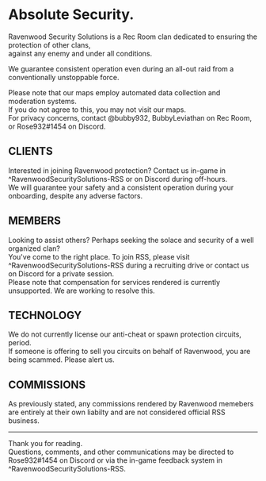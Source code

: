 # Absolute Security.

Ravenwood Security Solutions is a Rec Room clan dedicated to ensuring the protection of other clans,  
against any enemy and under all conditions.  
  
We guarantee consistent operation even during an all-out raid from a conventionally unstoppable force.  
  
Please note that our maps employ automated data collection and moderation systems.  
If you do not agree to this, you may not visit our maps.  
For privacy concerns, contact @bubby932, BubbyLeviathan on Rec Room, or Rose932#1454 on Discord.  
  
## CLIENTS
  
Interested in joining Ravenwood protection? Contact us in-game in ^RavenwoodSecuritySolutions-RSS or on Discord during off-hours.  
We will guarantee your safety and a consistent operation during your onboarding, despite any adverse factors.  
  
## MEMBERS
  
Looking to assist others? Perhaps seeking the solace and security of a well organized clan?  
You've come to the right place. To join RSS, please visit ^RavenwoodSecuritySolutions-RSS during a recruiting drive or contact us on Discord for a private session.  
Please note that compensation for services rendered is currently unsupported. We are working to resolve this.

## TECHNOLOGY
  
We do not currently license our anti-cheat or spawn protection circuits, period.  
If someone is offering to sell you circuits on behalf of Ravenwood, you are being scammed. Please alert us.  

## COMMISSIONS
  
As previously stated, any commissions rendered by Ravenwood memebers are entirely at their own liabilty and are not considered official RSS business.
 
---- 
  
Thank you for reading.  
Questions, comments, and other communications may be directed to Rose932#1454 on Discord or via the in-game feedback system in ^RavenwoodSecuritySolutions-RSS.
